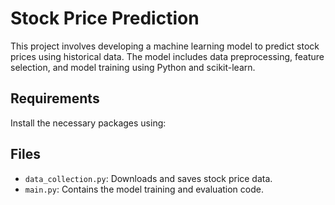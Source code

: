 # Stock Price Prediction

This project involves developing a machine learning model to predict stock prices using historical data. The model includes data preprocessing, feature selection, and model training using Python and scikit-learn.

## Requirements

Install the necessary packages using:
## Files

- `data_collection.py`: Downloads and saves stock price data.
- `main.py`: Contains the model training and evaluation code.